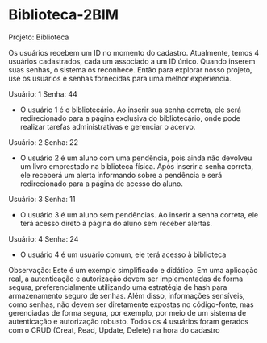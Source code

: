 # Biblioteca-2BIM
Projeto: Biblioteca

Os usuários recebem um ID no momento do cadastro. Atualmente, temos 4 usuários cadastrados, cada um associado a um ID único. Quando inserem suas senhas, o sistema os reconhece.
Então para explorar nosso projeto, use os usuarios e senhas fornecidas para uma melhor experiencia.

Usuário: 1
Senha: 44
- O usuário 1 é o bibliotecário. Ao inserir sua senha correta, ele será redirecionado para a página exclusiva do bibliotecário, onde pode realizar tarefas administrativas e gerenciar o acervo.

Usuário: 2
Senha: 22
- O usuário 2 é um aluno com uma pendência, pois ainda não devolveu um livro emprestado na biblioteca física. Após inserir a senha correta, ele receberá um alerta informando sobre a pendência e será redirecionado para a página de acesso do aluno.

Usuário: 3
Senha: 11
- O usuário 3 é um aluno sem pendências. Ao inserir a senha correta, ele terá acesso direto à página do aluno sem receber alertas.

Usuário: 4
Senha: 24
- O usuário 4 é um usuário comum, ele terá acesso à biblioteca

Observação: Este é um exemplo simplificado e didático. Em uma aplicação real, a autenticação e autorização devem ser implementadas de forma segura, preferencialmente utilizando uma estratégia de hash para armazenamento seguro de senhas. Além disso, informações sensíveis, como senhas, não devem ser diretamente expostas no código-fonte, mas gerenciadas de forma segura, por exemplo, por meio de um sistema de autenticação e autorização robusto. Todos os 4 usuários foram gerados com o CRUD (Creat, Read, Update, Delete) na hora do cadastro



